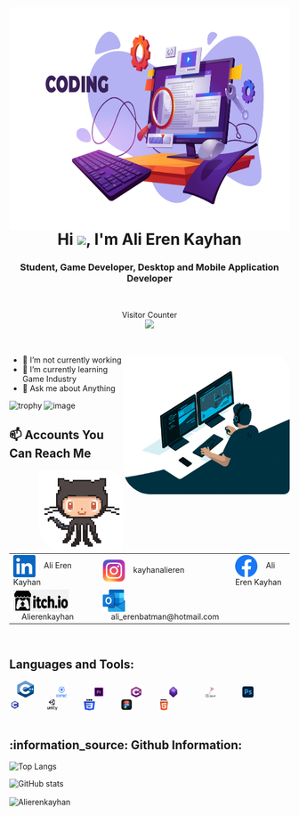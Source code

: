 <p><img align="left" src="image1.png" alt="Alierenkayhan" width ="1100" height = "400"  /></p>

<br>
<br>
<br>
<br>

<h1 align = "center" >Hi <img src="https://media.giphy.com/media/hvRJCLFzcasrR4ia7z/giphy.gif" width="30px">, I'm Ali Eren Kayhan </h1>
<h3 align = "center" > Student, Game Developer, Desktop and Mobile Application Developer </h3>
<br>
 <p align="center"> 
  Visitor Counter <br>
  <img src="https://profile-counter.glitch.me/{Alierenkayhan}/count.svg" />
 </p>
<br>
<p><img align="right" src="gif.gif" alt="Alierenkayhan" width ="300" height = "250" style="border-radius: 5px 30px 10px 50px" /></p>

- 🔭 I’m not currently working   
- 🌱 I’m currently learning Game Industry
- 💬 Ask me about Anything
<p> </p>

    
   ![trophy](https://github-profile-trophy.vercel.app/?username=Alierenkayhan&theme=juicyfresh&no-frame=true&row=1&&margin-w=20&no-bg=true)
   ![image](https://user-images.githubusercontent.com/32596425/152700298-b758322e-b743-4bcb-b97d-2614da0b06b6.png)
 

<h2 align = "left">📫 Accounts You Can Reach Me</h2>
<p><img align="right" src="githubgif.gif" alt="Alierenkayhan" width ="150" height = "150" style="border-radius: 5px 30px 10px 50px" /></p>


<table border= "0">
  <tr>
    <td><img align="center" src="linkedin.png"  height="40" width="40" />&nbsp;&nbsp;&nbsp;&nbsp;Ali Eren Kayhan</td>
    <td><img align="center" src="instagram.png"  height="40" width="40" />&nbsp;&nbsp;&nbsp;&nbsp;kayhanalieren</td>
    <td><img align="center" src="facebook.png"  height="40" width="40" />&nbsp;&nbsp;&nbsp;&nbsp;Ali Eren Kayhan</td>
  </tr>
  <tr>
    <td><img align="center" src="Itch.io_logo.png"  height="40" width="100" />&nbsp;&nbsp;&nbsp;&nbsp;Alierenkayhan</td>
    <td><img align="center" src="outlook.png"  height="40" width="40" />&nbsp;&nbsp;&nbsp;&nbsp;ali_erenbatman@hotmail.com</td>
  </tr>
</table>



<br>


<h2 align="left">Languages and Tools:</h2>
<div>
 <code>  <img src="c++.png" title="C++" alt="C++" width="30" height="30"/>&nbsp;&nbsp; </code>
 <code>  <img src="ionic.png" title="IONIC" alt="IONIC" width="20" height="20"/>&nbsp;&nbsp;  </code>
 <code>  <img src="adobe premiere pro.png" title="Adobe premiere pro" alt="Adobe premiere pro" width="20" height="20"/>&nbsp;&nbsp;  </code>     
 <code>  <img src="csharp.png" title="C#" alt="C#" width="20" height="20"/>&nbsp;&nbsp;  </code>
 <code>  <img src="bootstrap.png" title="Bootstrap" alt="Bootstrap" width="20" height="20"/>&nbsp;&nbsp;  </code>
 <code>  <img src="mssql.png" title="Mssql" alt="Mssql" width="20" height="20"/>&nbsp;&nbsp;  </code>
 <code>  <img src="photoshop.png" title="Photoshop" alt="Photoshop" width="20" height="20"/>&nbsp;&nbsp;  </code>
 <code>  <img src="c.png" title="C" alt="C" width="20" height="20"/>&nbsp;&nbsp;  </code>
 <code>  <img src="unity.png" title="Unity" alt="Unity" width="20" height="20"/>&nbsp;&nbsp;  </code>
 <code>  <img src="css.png" title="CSS" alt="CSS" width="20" height="20"/>&nbsp;&nbsp;  </code>
 <code>  <img src="figma.png" title="Figma" alt="Figma" width="20" height="20"/>&nbsp;&nbsp;  </code>
 <code>  <img src="html.png" title="HTML" alt="HTML" width="20" height="20"/>&nbsp;&nbsp;  </code>
</div>






<br>

<h2 align="left">:information_source:	Github Information:</h2>

![Top Langs](https://github-readme-stats.vercel.app/api/top-langs/?username=Alierenkayhan&layout=compact)
 
![GitHub stats](https://github-readme-stats.vercel.app/api?username=Alierenkayhan)
<br>
<p ><img align="center" src="https://github-readme-streak-stats.herokuapp.com/?user=Alierenkayhan&" alt="Alierenkayhan"  /></p>

 
